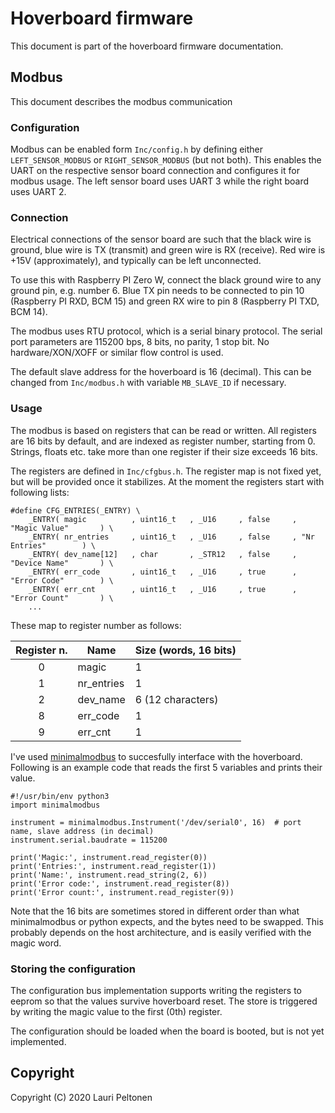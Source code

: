 # Hoverboard firmware
This document is part of the hoverboard firmware documentation.

## Modbus
This document describes the modbus communication

### Configuration
Modbus can be enabled form `Inc/config.h` by defining either `LEFT_SENSOR_MODBUS` 
or `RIGHT_SENSOR_MODBUS` (but not both). This enables the UART on the respective 
sensor board connection and configures it for modbus usage. The left sensor board 
uses UART 3 while the right board uses UART 2.

### Connection
Electrical connections of the sensor board are such that the black wire is ground, 
blue wire is TX (transmit) and green wire is RX (receive). Red wire is +15V (approximately), 
and typically can be left unconnected.

To use this with Raspberry PI Zero W, connect the black ground wire to any ground pin, 
e.g. number 6. Blue TX pin needs to be connected to  pin 10 (Raspberry PI RXD, BCM 15) 
and green RX wire to pin 8 (Raspberry PI TXD, BCM 14).

The modbus uses RTU protocol, which is a serial binary protocol. The serial port 
parameters are 115200 bps, 8 bits, no parity, 1 stop bit. No hardware/XON/XOFF or 
similar flow control is used.

The default slave address for the hoverboard is 16 (decimal). This can be changed 
from `Inc/modbus.h` with variable `MB_SLAVE_ID` if necessary.


### Usage
The modbus is based on registers that can be read or written. All registers are 16 bits by 
default, and are indexed as register number, starting from 0. Strings, floats etc. take 
more than one register if their size exceeds 16 bits.

The registers are defined in `Inc/cfgbus.h`. The register map is not fixed yet, but will be 
provided once it stabilizes. At the moment the registers start with following lists:

```
#define CFG_ENTRIES(_ENTRY) \
	_ENTRY( magic          , uint16_t   , _U16     , false     , "Magic Value"       ) \
	_ENTRY( nr_entries     , uint16_t   , _U16     , false     , "Nr Entries"        ) \
	_ENTRY( dev_name[12]   , char       , _STR12   , false     , "Device Name"       ) \
	_ENTRY( err_code       , uint16_t   , _U16     , true      , "Error Code"        ) \
	_ENTRY( err_cnt        , uint16_t   , _U16     , true      , "Error Count"       ) \
	...
```
These map to register number as follows:

| Register n. | Name       | Size (words, 16 bits) |
|:-----------:|------------|-----------------------|
|      0      | magic      | 1                     |
|      1      | nr_entries | 1                     |
|      2      | dev_name   | 6 (12 characters)     |
|      8      | err_code   | 1                     |
|      9      | err_cnt    | 1                     |

I've used [minimalmodbus](https://github.com/pyhys/minimalmodbus) to succesfully interface 
with the hoverboard. Following is an example code that reads the first 5 variables and prints 
their value.

```
#!/usr/bin/env python3
import minimalmodbus

instrument = minimalmodbus.Instrument('/dev/serial0', 16)  # port name, slave address (in decimal)
instrument.serial.baudrate = 115200

print('Magic:', instrument.read_register(0))
print('Entries:', instrument.read_register(1))
print('Name:', instrument.read_string(2, 6))
print('Error code:', instrument.read_register(8))
print('Error count:', instrument.read_register(9))
```
Note that the 16 bits are sometimes stored in different order than what minimalmodbus or python expects, and the bytes need
to be swapped. This probably depends on the host architecture, and is easily verified with the magic word.


### Storing the configuration
The configuration bus implementation supports writing the registers to eeprom so that the values 
survive hoverboard reset. The store is triggered by writing the magic value to the first (0th) 
register.

The configuration should be loaded when the board is booted, but is not yet implemented.


## Copyright
Copyright (C) 2020 Lauri Peltonen
